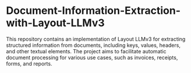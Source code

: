 # Document-Information-Extraction-with-Layout-LLMv3
This repository contains an implementation of Layout LLMv3 for extracting structured information from documents, including keys, values, headers, and other textual elements. The project aims to facilitate automatic document processing for various use cases, such as invoices, receipts, forms, and reports.

